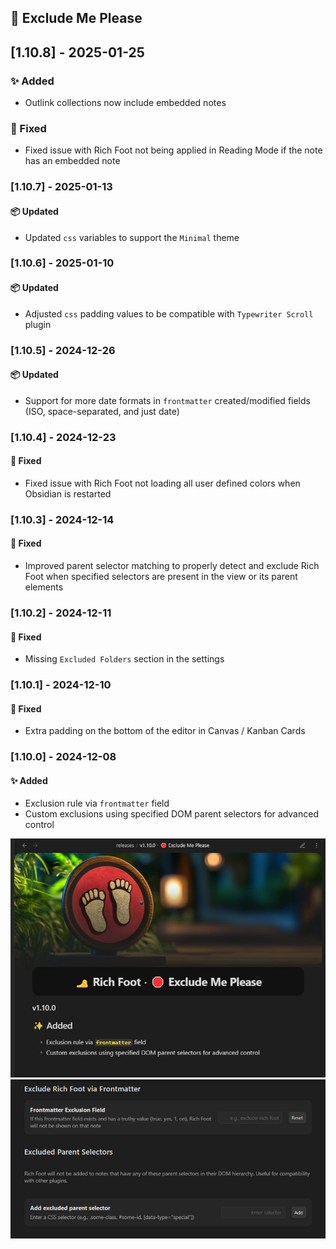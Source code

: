 ## 🛑 Exclude Me Please

## [1.10.8] - 2025-01-25
### ✨ Added
- Outlink collections now include embedded notes

### 🐛 Fixed
- Fixed issue with Rich Foot not being applied in Reading Mode if the note has an embedded note

### [1.10.7] - 2025-01-13
#### 📦 Updated
- Updated `css` variables to support the `Minimal` theme

### [1.10.6] - 2025-01-10
#### 📦 Updated
- Adjusted `css` padding values to be compatible with `Typewriter Scroll` plugin

### [1.10.5] - 2024-12-26
#### 📦 Updated
- Support for more date formats in `frontmatter` created/modified fields (ISO, space-separated, and just date)

### [1.10.4] - 2024-12-23
#### 🐛 Fixed
- Fixed issue with Rich Foot not loading all user defined colors when Obsidian is restarted

### [1.10.3] - 2024-12-14
#### 🐛 Fixed
- Improved parent selector matching to properly detect and exclude Rich Foot when specified selectors are present in the view or its parent elements

### [1.10.2] - 2024-12-11
#### 🐛 Fixed
- Missing `Excluded Folders` section in the settings

### [1.10.1] - 2024-12-10
#### 🐛 Fixed
- Extra padding on the bottom of the editor in Canvas / Kanban Cards

### [1.10.0] - 2024-12-08
#### ✨ Added
- Exclusion rule via `frontmatter` field
- Custom exclusions using specified DOM parent selectors for advanced control


[![screenshot](https://raw.githubusercontent.com/jparkerweb/ref/refs/heads/main/equill-labs/rich-foot/rich-foot-v1.10.0.jpg)](https://raw.githubusercontent.com/jparkerweb/ref/refs/heads/main/equill-labs/rich-foot/rich-foot-v1.10.0.jpg)
